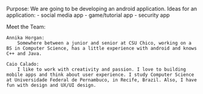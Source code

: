Purpose: We are going to be developing an android application.
            Ideas for an application:
            - social media app
            - game/tutorial app
            - security app

Meet the Team:
    
    Annika Horgan:
        Somewhere between a junior and senior at CSU Chico, working on a BS in Computer Science, has a little experience with android and knows C++ and Java.

	Caio Calado:
        I like to work with creativity and passion. I love to building mobile apps and think about user experience. I study Computer Science at Universidade Federal de Pernambuco, in Recife, Brazil. Also, I have fun with design and UX/UI design.